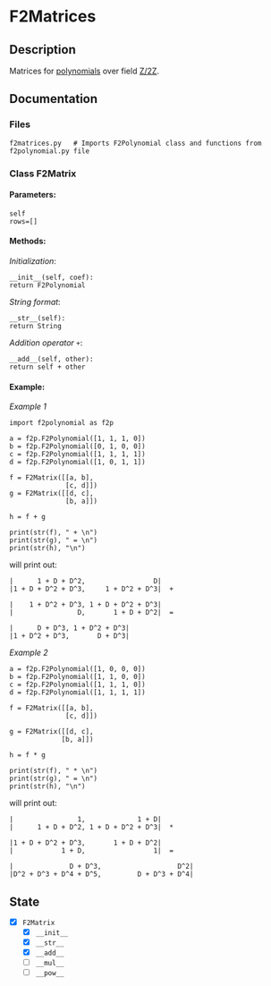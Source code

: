# F2Matrices

## Description

Matrices for [polynomials](https://github.com/jonbenronron/F2Polynomials) over field [Z/2Z](https://en.wikipedia.org/wiki/GF(2)).

## Documentation

### Files

```
f2matrices.py   # Imports F2Polynomial class and functions from f2polynomial.py file
```

### Class F2Matrix
  
  #### Parameters:
  
  ```
  self
  rows=[]
  ```
  
  #### Methods:
  
  _Initialization_:
  ```
  __init__(self, coef):
  return F2Polynomial
  ```
  
  _String format_:
  ```
  __str__(self):
  return String
  ```
  
  _Addition operator_ `+`:
  ```
  __add__(self, other):
  return self + other
  ```
  
  #### Example:
  
  _Example 1_
  
  ```
  import f2polynomial as f2p
  
  a = f2p.F2Polynomial([1, 1, 1, 0])
  b = f2p.F2Polynomial([0, 1, 0, 0])
  c = f2p.F2Polynomial([1, 1, 1, 1])
  d = f2p.F2Polynomial([1, 0, 1, 1])

  f = F2Matrix([[a, b],
                [c, d]])
  g = F2Matrix([[d, c],
                [b, a]])

  h = f + g

  print(str(f), " + \n")
  print(str(g), " = \n")
  print(str(h), "\n")
  ```
  
  will print out:
  
  ```
  |      1 + D + D^2,                 D|
  |1 + D + D^2 + D^3,     1 + D^2 + D^3|  +

  |    1 + D^2 + D^3, 1 + D + D^2 + D^3|
  |                D,       1 + D + D^2|  =

  |      D + D^3, 1 + D^2 + D^3|
  |1 + D^2 + D^3,       D + D^3|
  ```
  _Example 2_
  
  ```
  a = f2p.F2Polynomial([1, 0, 0, 0])
  b = f2p.F2Polynomial([1, 1, 0, 0])
  c = f2p.F2Polynomial([1, 1, 1, 0])
  d = f2p.F2Polynomial([1, 1, 1, 1])

  f = F2Matrix([[a, b],
                [c, d]])

  g = F2Matrix([[d, c],
               [b, a]])

  h = f * g

  print(str(f), " * \n")
  print(str(g), " = \n")
  print(str(h), "\n")
  ```
  will print out:
  
  ```
  |                1,             1 + D|
  |      1 + D + D^2, 1 + D + D^2 + D^3|  *

  |1 + D + D^2 + D^3,       1 + D + D^2|
  |            1 + D,                 1|  =

  |              D + D^3,                   D^2|
  |D^2 + D^3 + D^4 + D^5,         D + D^3 + D^4|
  ```
  

## State
- [x] `F2Matrix`
  - [x] `__init__`
  - [x] `__str__`
  - [x] `__add__`
  - [ ] `__mul__`
  - [ ] `__pow__`
